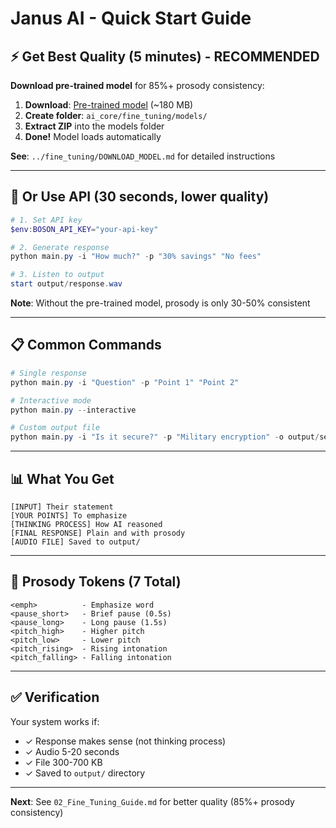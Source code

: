 # Janus AI - Quick Start Guide

## ⚡ Get Best Quality (5 minutes) - RECOMMENDED

**Download pre-trained model** for 85%+ prosody consistency:

1. **Download**: [Pre-trained model](https://drive.google.com/file/d/18uoP8ecfsCwDTEdTJZKzwhGTulTSoTsb/view?usp=sharing) (~180 MB)
2. **Create folder**: `ai_core/fine_tuning/models/`
3. **Extract ZIP** into the models folder
4. **Done!** Model loads automatically

**See**: `../fine_tuning/DOWNLOAD_MODEL.md` for detailed instructions

---

## 🚀 Or Use API (30 seconds, lower quality)

```powershell
# 1. Set API key
$env:BOSON_API_KEY="your-api-key"

# 2. Generate response
python main.py -i "How much?" -p "30% savings" "No fees"

# 3. Listen to output
start output/response.wav
```

**Note**: Without the pre-trained model, prosody is only 30-50% consistent

---

## 📋 Common Commands

```powershell
# Single response
python main.py -i "Question" -p "Point 1" "Point 2"

# Interactive mode
python main.py --interactive

# Custom output file
python main.py -i "Is it secure?" -p "Military encryption" -o output/secure.wav
```

---

## 📊 What You Get

```
[INPUT] Their statement
[YOUR POINTS] To emphasize
[THINKING PROCESS] How AI reasoned
[FINAL RESPONSE] Plain and with prosody
[AUDIO FILE] Saved to output/
```

---

## 🎯 Prosody Tokens (7 Total)

```
<emph>          - Emphasize word
<pause_short>   - Brief pause (0.5s)
<pause_long>    - Long pause (1.5s)
<pitch_high>    - Higher pitch
<pitch_low>     - Lower pitch
<pitch_rising>  - Rising intonation
<pitch_falling> - Falling intonation
```

---

## ✅ Verification

Your system works if:
- ✓ Response makes sense (not thinking process)
- ✓ Audio 5-20 seconds
- ✓ File 300-700 KB
- ✓ Saved to `output/` directory

---

**Next**: See `02_Fine_Tuning_Guide.md` for better quality (85%+ prosody consistency)
